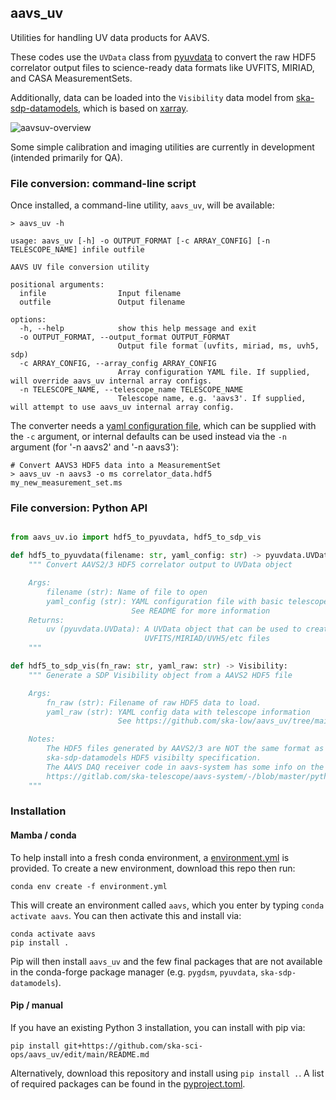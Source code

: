 ## aavs_uv

Utilities for handling UV data products for AAVS.

These codes use the `UVData` class from [pyuvdata](https://pyuvdata.readthedocs.io) to convert the raw HDF5 correlator output files to science-ready data formats like UVFITS, MIRIAD, and CASA MeasurementSets.

Additionally, data can be loaded into the `Visibility` data model from [ska-sdp-datamodels](https://developer.skao.int/projects/ska-sdp-datamodels/en/latest/), which is based on [xarray](https://docs.xarray.dev/en/stable/). 

![aavsuv-overview](https://github.com/ska-sci-ops/aavs_uv/assets/713251/504127b2-5aa4-46f2-aac4-dd4df502a2d5)

Some simple calibration and imaging utilities are currently in development (intended primarily for QA).

### File conversion: command-line script

Once installed, a command-line utility, `aavs_uv`, will be available:

```
> aavs_uv -h

usage: aavs_uv [-h] -o OUTPUT_FORMAT [-c ARRAY_CONFIG] [-n TELESCOPE_NAME] infile outfile

AAVS UV file conversion utility

positional arguments:
  infile                Input filename
  outfile               Output filename

options:
  -h, --help            show this help message and exit
  -o OUTPUT_FORMAT, --output_format OUTPUT_FORMAT
                        Output file format (uvfits, miriad, ms, uvh5, sdp)
  -c ARRAY_CONFIG, --array_config ARRAY_CONFIG
                        Array configuration YAML file. If supplied, will override aavs_uv internal array configs.
  -n TELESCOPE_NAME, --telescope_name TELESCOPE_NAME
                        Telescope name, e.g. 'aavs3'. If supplied, will attempt to use aavs_uv internal array config.
```

The converter needs a [yaml configuration file](https://github.com/ska-sci-ops/aavs_uv/tree/main/example-config), which can be supplied with the `-c` argument, or internal defaults can be used instead via the `-n` argument (for '-n aavs2' and '-n aavs3'):

```
# Convert AAVS3 HDF5 data into a MeasurementSet
> aavs_uv -n aavs3 -o ms correlator_data.hdf5 my_new_measurement_set.ms
```

### File conversion: Python API

```python 

from aavs_uv.io import hdf5_to_pyuvdata, hdf5_to_sdp_vis

def hdf5_to_pyuvdata(filename: str, yaml_config: str) -> pyuvdata.UVData:
    """ Convert AAVS2/3 HDF5 correlator output to UVData object

    Args:
        filename (str): Name of file to open
        yaml_config (str): YAML configuration file with basic telescope info.
                           See README for more information
    Returns:
        uv (pyuvdata.UVData): A UVData object that can be used to create 
                              UVFITS/MIRIAD/UVH5/etc files
    """

def hdf5_to_sdp_vis(fn_raw: str, yaml_raw: str) -> Visibility:
    """ Generate a SDP Visibility object from a AAVS2 HDF5 file

    Args:
        fn_raw (str): Filename of raw HDF5 data to load.
        yaml_raw (str): YAML config data with telescope information
                        See https://github.com/ska-low/aavs_uv/tree/main/config#uv_configyaml

    Notes:
        The HDF5 files generated by AAVS2/3 are NOT the same format as that found in
        ska-sdp-datamodels HDF5 visibilty specification. 
        The AAVS DAQ receiver code in aavs-system has some info on the HDF5 format, here: 
        https://gitlab.com/ska-telescope/aavs-system/-/blob/master/python/pydaq/persisters/corr.py
    """
```

### Installation

#### Mamba / conda

To help install into a fresh conda environment, a [environment.yml](https://github.com/ska-sci-ops/aavs_uv/blob/main/environment.yml) is provided. To create a new environment, download this repo then run:

```
conda env create -f environment.yml
```

This will create an environment called `aavs`, which you enter by typing `conda activate aavs`. You can then activate this and install via:

```
conda activate aavs
pip install .
```
Pip will then install `aavs_uv` and the few final packages that are not available in the conda-forge package manager (e.g. `pygdsm`, `pyuvdata`, `ska-sdp-datamodels`).

#### Pip / manual

If you have an existing Python 3 installation, you can install with pip via:

```
pip install git+https://github.com/ska-sci-ops/aavs_uv/edit/main/README.md
```

Alternatively, download this repository and install using `pip install .`. A list of required packages can be found in the [pyproject.toml](https://github.com/ska-sci-ops/aavs_uv/blob/main/pyproject.toml#L13). 
